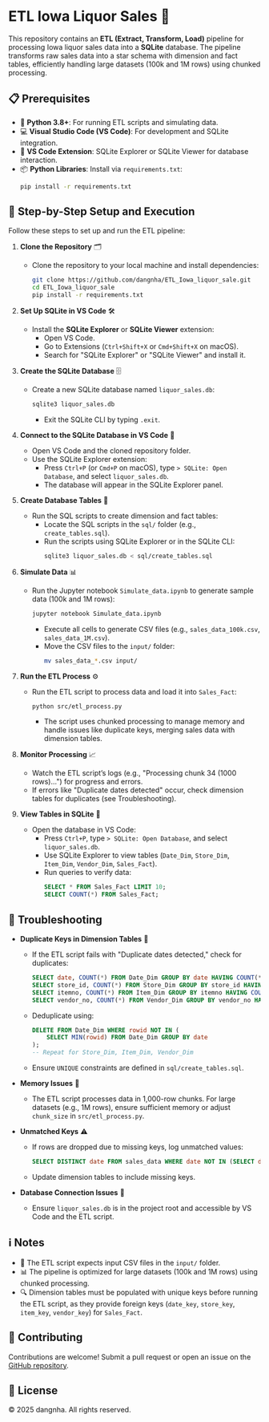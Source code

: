 # ETL Iowa Liquor Sales 🍶

This repository contains an **ETL (Extract, Transform, Load)** pipeline for processing Iowa liquor sales data into a **SQLite** database. The pipeline transforms raw sales data into a star schema with dimension and fact tables, efficiently handling large datasets (100k and 1M rows) using chunked processing.

## 📋 Prerequisites

- 🐍 **Python 3.8+**: For running ETL scripts and simulating data.
- 💻 **Visual Studio Code (VS Code)**: For development and SQLite integration.
- 🔌 **VS Code Extension**: SQLite Explorer or SQLite Viewer for database interaction.
- 📦 **Python Libraries**: Install via `requirements.txt`:
  ```bash
  pip install -r requirements.txt
  ```

## 🚀 Step-by-Step Setup and Execution

Follow these steps to set up and run the ETL pipeline:

1. **Clone the Repository** 🗂️

   - Clone the repository to your local machine and install dependencies:
     ```bash
     git clone https://github.com/dangnha/ETL_Iowa_liquor_sale.git
     cd ETL_Iowa_liquor_sale
     pip install -r requirements.txt
     ```

2. **Set Up SQLite in VS Code** 🛠️

   - Install the **SQLite Explorer** or **SQLite Viewer** extension:
     - Open VS Code.
     - Go to Extensions (`Ctrl+Shift+X` or `Cmd+Shift+X` on macOS).
     - Search for "SQLite Explorer" or "SQLite Viewer" and install it.

3. **Create the SQLite Database** 🗄️

   - Create a new SQLite database named `liquor_sales.db`:
     ```bash
     sqlite3 liquor_sales.db
     ```
     - Exit the SQLite CLI by typing `.exit`.

4. **Connect to the SQLite Database in VS Code** 🔗

   - Open VS Code and the cloned repository folder.
   - Use the SQLite Explorer extension:
     - Press `Ctrl+P` (or `Cmd+P` on macOS), type `> SQLite: Open Database`, and select `liquor_sales.db`.
     - The database will appear in the SQLite Explorer panel.

5. **Create Database Tables** 📑

   - Run the SQL scripts to create dimension and fact tables:
     - Locate the SQL scripts in the `sql/` folder (e.g., `create_tables.sql`).
     - Run the scripts using SQLite Explorer or in the SQLite CLI:
       ```bash
       sqlite3 liquor_sales.db < sql/create_tables.sql
       ```

6. **Simulate Data** 📊

   - Run the Jupyter notebook `Simulate_data.ipynb` to generate sample data (100k and 1M rows):
     ```bash
     jupyter notebook Simulate_data.ipynb
     ```
     - Execute all cells to generate CSV files (e.g., `sales_data_100k.csv`, `sales_data_1M.csv`).
     - Move the CSV files to the `input/` folder:
       ```bash
       mv sales_data_*.csv input/
       ```

7. **Run the ETL Process** ⚙️

   - Run the ETL script to process data and load it into `Sales_Fact`:
     ```bash
     python src/etl_process.py
     ```
     - The script uses chunked processing to manage memory and handle issues like duplicate keys, merging sales data with dimension tables.

8. **Monitor Processing** 📈

   - Watch the ETL script’s logs (e.g., "Processing chunk 34 (1000 rows)...") for progress and errors.
   - If errors like "Duplicate dates detected" occur, check dimension tables for duplicates (see Troubleshooting).

9. **View Tables in SQLite** 👀
   - Open the database in VS Code:
     - Press `Ctrl+P`, type `> SQLite: Open Database`, and select `liquor_sales.db`.
     - Use SQLite Explorer to view tables (`Date_Dim`, `Store_Dim`, `Item_Dim`, `Vendor_Dim`, `Sales_Fact`).
     - Run queries to verify data:
       ```sql
       SELECT * FROM Sales_Fact LIMIT 10;
       SELECT COUNT(*) FROM Sales_Fact;
       ```

## 🛑 Troubleshooting

- **Duplicate Keys in Dimension Tables** 🔑

  - If the ETL script fails with "Duplicate dates detected," check for duplicates:
    ```sql
    SELECT date, COUNT(*) FROM Date_Dim GROUP BY date HAVING COUNT(*) > 1;
    SELECT store_id, COUNT(*) FROM Store_Dim GROUP BY store_id HAVING COUNT(*) > 1;
    SELECT itemno, COUNT(*) FROM Item_Dim GROUP BY itemno HAVING COUNT(*) > 1;
    SELECT vendor_no, COUNT(*) FROM Vendor_Dim GROUP BY vendor_no HAVING COUNT(*) > 1;
    ```
  - Deduplicate using:
    ```sql
    DELETE FROM Date_Dim WHERE rowid NOT IN (
        SELECT MIN(rowid) FROM Date_Dim GROUP BY date
    );
    -- Repeat for Store_Dim, Item_Dim, Vendor_Dim
    ```
  - Ensure `UNIQUE` constraints are defined in `sql/create_tables.sql`.

- **Memory Issues** 💾

  - The ETL script processes data in 1,000-row chunks. For large datasets (e.g., 1M rows), ensure sufficient memory or adjust `chunk_size` in `src/etl_process.py`.

- **Unmatched Keys** ⚠️

  - If rows are dropped due to missing keys, log unmatched values:
    ```sql
    SELECT DISTINCT date FROM sales_data WHERE date NOT IN (SELECT date FROM Date_Dim);
    ```
  - Update dimension tables to include missing keys.

- **Database Connection Issues** 🔌
  - Ensure `liquor_sales.db` is in the project root and accessible by VS Code and the ETL script.

## ℹ️ Notes

- 📁 The ETL script expects input CSV files in the `input/` folder.
- 📊 The pipeline is optimized for large datasets (100k and 1M rows) using chunked processing.
- 🔍 Dimension tables must be populated with unique keys before running the ETL script, as they provide foreign keys (`date_key`, `store_key`, `item_key`, `vendor_key`) for `Sales_Fact`.

## 🤝 Contributing

Contributions are welcome! Submit a pull request or open an issue on the [GitHub repository](https://github.com/dangnha/ETL_Iowa_liquor_sale).

## 📜 License

© 2025 dangnha. All rights reserved.
